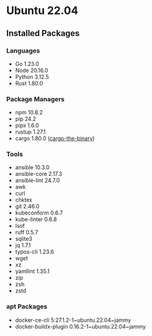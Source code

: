 # Ubuntu 22.04

## Installed Packages

### Languages

- Go 1.23.0
- Node 20.16.0
- Python 3.12.5
- Rust 1.80.0

### Package Managers

- npm 10.8.2
- pip 24.2
- pipx 1.6.0
- rustup 1.27.1
- cargo 1.80.0 ([cargo-the-binary](https://github.com/rust-lang/cargo/blob/master/src/cargo/version.rs))

### Tools

- ansible 10.3.0
- ansible-core 2.17.3
- ansible-lint 24.7.0
- awk
- curl
- chktex
- git 2.46.0
- kubeconform 0.6.7
- kube-linter 0.6.8
- lsof
- ruff 0.5.7
- sqlite3
- jq 1.7.1
- typos-cli 1.23.6
- wget
- xz
- yamllint 1.35.1
- zip
- zsh
- zstd

### apt Packages

- docker-ce-cli 5:27.1.2-1\~ubuntu.22.04\~jammy
- docker-buildx-plugin 0.16.2-1\~ubuntu.22.04\~jammy
